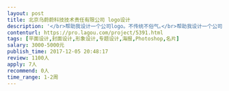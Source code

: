 ```yaml
---                
layout: post       
title: 北京乌蔚蔚科技技术责任有限公司 logo设计           
description: '</br>帮助我设计一个公司logo。不传统不俗气｡</br>帮助我设计一个公司logo。不传统不俗气｡</br>帮助我设计一个公司logo。不传统不俗气｡</br>帮助我设计一个公司logo。不传统不俗气｡</br>帮助我设计一个公司logo。不传统不俗气｡</br>帮助我设计一个公司logo。不传统不俗气｡</br>帮助我设计一个公司logo。不传统不俗气｡</br>帮助我设计一个公司logo。不传统不俗气｡</br>帮助我设计一个公司logo。不传统不俗气｡</br>'     
contenturl: https://pro.lagou.com/project/5391.html      
tags: [平面设计,封面设计,形象设计,专题设计,海报,Photoshop,名片]            
salary: 3000-5000元          
publish_time: 2017-12-05 20:48:17         
review: 1100人                   
apply: 7人                   
recommend: 0人                   
time_range: 1-2周              
---                 
```

